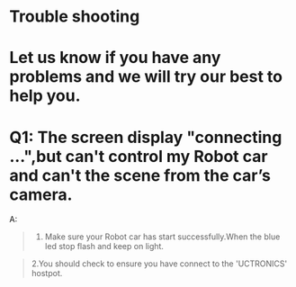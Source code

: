 
# Trouble shooting 
# Let us know if you have any problems and we will try our best to help you.


# Q1: The screen display "connecting ...",but can't control my Robot car and can't the scene from the car’s camera.

A: 
> 1. Make sure your Robot car has start successfully.When the blue led stop flash and keep on light.

> 2.You should check to ensure you have connect to the 'UCTRONICS' hostpot.





